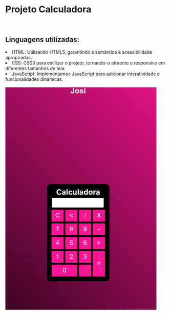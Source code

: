 <h1>Projeto Calculadora</h1>
<br>
<h2>Linguagens utilizadas:</h2>
<lo>
  <li>HTML: Utilizando HTML5, garantindo a semântica e acessibilidade apropriadas.</li>
  <li>CSS: CSS3 para estilizar o projeto, tornando-o atraente e responsivo em diferentes tamanhos de tela.</li>
  <li>JavaScript: Implementamos JavaScript para adicionar interatividade e funcionalidades dinâmicas.</li>
</lo>
<br>
<img src="https://github.com/Josetelma/Projeto-Calculadora/blob/main/img1.PNG?raw=true"/>

